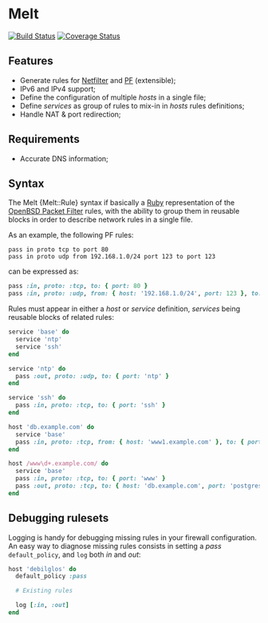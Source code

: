# Melt

[![Build Status](https://travis-ci.org/smortex/melt.svg?branch=master)](https://travis-ci.org/smortex/melt)
[![Coverage Status](https://coveralls.io/repos/github/smortex/melt/badge.svg?branch=master)](https://coveralls.io/github/smortex/melt?branch=master)

## Features

* Generate rules for [Netfilter](http://www.netfilter.org/) and [PF](http://www.openbsd.org/faq/pf/) (extensible);
* IPv6 and IPv4 support;
* Define the configuration of multiple *hosts* in a single file;
* Define *services* as group of rules to mix-in in *hosts* rules definitions;
* Handle NAT & port redirection;

## Requirements

* Accurate DNS information;

## Syntax

The Melt {Melt::Rule} syntax if basically a [Ruby](https://www.ruby-lang.org) representation of the [OpenBSD Packet Filter](http://www.openbsd.org/faq/pf/) rules, with the ability to group them in reusable blocks in order to describe network rules in a single file.

As an example, the following PF rules:

    pass in proto tcp to port 80
    pass in proto udp from 192.168.1.0/24 port 123 to port 123

can be expressed as:

~~~ruby
pass :in, proto: :tcp, to: { port: 80 }
pass :in, proto: :udp, from: { host: '192.168.1.0/24', port: 123 }, to: { port: 123 }
~~~

Rules must appear in either a *host* or *service* definition, *services* being
reusable blocks of related rules:

~~~ruby
service 'base' do
  service 'ntp'
  service 'ssh'
end

service 'ntp' do
  pass :out, proto: :udp, to: { port: 'ntp' }
end

service 'ssh' do
  pass :in, proto: :tcp, to: { port: 'ssh' }
end

host 'db.example.com' do
  service 'base'
  pass :in, proto: :tcp, from: { host: 'www1.example.com' }, to: { port: 'postgresql' }
end

host /www\d+.example.com/ do
  service 'base'
  pass :in, proto: :tcp, to: { port: 'www' }
  pass :out, proto: :tcp, to: { host: 'db.example.com', port: 'postgresql' }
end
~~~

## Debugging rulesets

Logging is handy for debugging missing rules in your firewall configuration.  An easy way to diagnose missing rules consists in setting a *pass* `default_policy`, and `log` both *in* and *out*:

~~~ruby
host 'debilglos' do
  default_policy :pass

  # Existing rules

  log [:in, :out]
end
~~~
